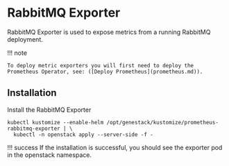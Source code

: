 # RabbitMQ Exporter

RabbitMQ Exporter is used to expose metrics from a running RabbitMQ deployment.

!!! note

    To deploy metric exporters you will first need to deploy the Prometheus Operator, see: ([Deploy Prometheus](prometheus.md)).

## Installation

Install the RabbitMQ Exporter

``` shell
kubectl kustomize --enable-helm /opt/genestack/kustomize/prometheus-rabbitmq-exporter | \
  kubectl -n openstack apply --server-side -f -
```

!!! success
    If the installation is successful, you should see the exporter pod in the openstack namespace.
